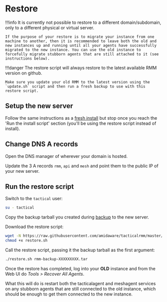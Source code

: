 # Restore

!!!info
    It is currently not possible to restore to a different domain/subdomain, only to a different physical or virtual server.

    If the purpose of your restore is to migrate your instance from one machine to another, then it is recommended to leave both the old and new instances up and running until all your agents have successfully migrated to the new instance. You can use the old instance to forcefully migrate stubborn agents that are still attached to it (see instructions below).

!!!danger
    The restore script will always restore to the latest available RMM version on github.

    Make sure you update your old RMM to the latest version using the `update.sh` script and then run a fresh backup to use with this restore script.

## Setup the new server

Follow the same instructions as a [fresh install](install_server.md) but stop once you reach the 'Run the install script' section (you'll be using the restore script instead of install).

## Change DNS A records

Open the DNS manager of wherever your domain is hosted.

Update the 3 A records `rmm`, `api` and `mesh` and point them to the public IP of your new server.
## Run the restore script

Switch to the `tactical` user:

```bash
su - tactical
```

Copy the backup tarball you created during [backup](backup.md) to the new server.

Download the restore script:

```bash
wget -N https://raw.githubusercontent.com/amidaware/tacticalrmm/master/restore.sh
chmod +x restore.sh
```

Call the restore script, passing it the backup tarball as the first argument:

```bash
./restore.sh rmm-backup-XXXXXXXXX.tar
```


Once the restore has completed, log into your **OLD** instance and from the Web UI do *Tools > Recover All Agents*. 

What this will do is restart both the tacticalagent and meshagent services on any stubborn agents that are still connected to the old instance, which should be enough to get them connected to the new instance.